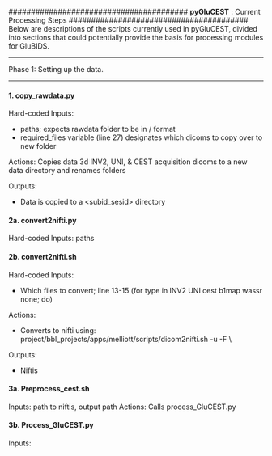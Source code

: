 ########################################
**pyGluCEST** : Current Processing Steps
########################################
Below are descriptions of the scripts currently used in pyGluCEST, divided into sections that could potentially provide the basis for processing modules for GluBIDS.


*****
Phase 1: Setting up the data.
*****
#### 1. copy_rawdata.py

Hard-coded Inputs:
- paths; expects rawdata folder to be in <subid>/<sesid> format
- required_files variable (line 27) designates which dicoms to copy over to new folder

Actions:
Copies data 3d INV2, UNI, & CEST acquisition dicoms to a new data directory and renames folders

Outputs: 
- Data is copied to a <subid_sesid> directory

#### 2a. convert2nifti.py
Hard-coded Inputs: paths 

#### 2b. convert2nifti.sh
Hard-coded Inputs: 
- Which files to convert; line 13-15 (for type in INV2 UNI cest b1map wassr none; do)

Actions: 
- Converts to nifti using:
    project/bbl_projects/apps/melliott/scripts/dicom2nifti.sh -u -F \

Outputs: 
- Niftis  

#### 3a. Preprocess_cest.sh
Inputs: path to niftis, output path
Actions: Calls process_GluCEST.py

#### 3b. Process_GluCEST.py
Inputs: 



